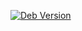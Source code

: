 [![Deb Version](https://img.shields.io/badge/deb-v2.3.21-blue)](https://github.com/egk10/watcher-monitoring/releases/tag/v2.3.21)
